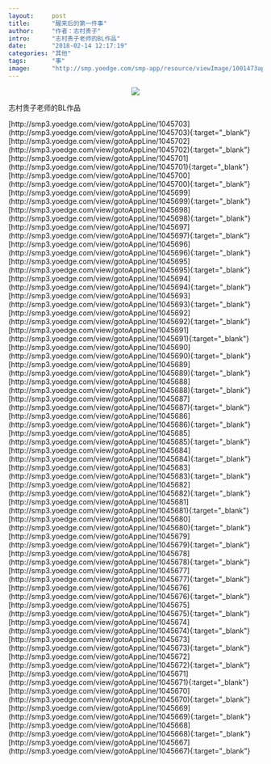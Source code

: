 ```yaml
---
layout:     post
title:      "醒来后的第一件事"
author:     "作者：志村贵子"
intro:      "志村贵子老师的BL作品"
date:       "2018-02-14 12:17:19"
categories: "其他"
tags:       "事"
image:      "http://smp.yoedge.com/smp-app/resource/viewImage/1001473appline.png"
---
```

<div style="text-align: center">
<p><img src="http://smp.yoedge.com/smp-app/resource/viewImage/1001473appline.png"/></p>
</div>
<p class="post-meta">
<span>志村贵子老师的BL作品</span>
</p>
[http://smp3.yoedge.com/view/gotoAppLine/1045703](http://smp3.yoedge.com/view/gotoAppLine/1045703){:target="_blank"}
[http://smp3.yoedge.com/view/gotoAppLine/1045702](http://smp3.yoedge.com/view/gotoAppLine/1045702){:target="_blank"}
[http://smp3.yoedge.com/view/gotoAppLine/1045701](http://smp3.yoedge.com/view/gotoAppLine/1045701){:target="_blank"}
[http://smp3.yoedge.com/view/gotoAppLine/1045700](http://smp3.yoedge.com/view/gotoAppLine/1045700){:target="_blank"}
[http://smp3.yoedge.com/view/gotoAppLine/1045699](http://smp3.yoedge.com/view/gotoAppLine/1045699){:target="_blank"}
[http://smp3.yoedge.com/view/gotoAppLine/1045698](http://smp3.yoedge.com/view/gotoAppLine/1045698){:target="_blank"}
[http://smp3.yoedge.com/view/gotoAppLine/1045697](http://smp3.yoedge.com/view/gotoAppLine/1045697){:target="_blank"}
[http://smp3.yoedge.com/view/gotoAppLine/1045696](http://smp3.yoedge.com/view/gotoAppLine/1045696){:target="_blank"}
[http://smp3.yoedge.com/view/gotoAppLine/1045695](http://smp3.yoedge.com/view/gotoAppLine/1045695){:target="_blank"}
[http://smp3.yoedge.com/view/gotoAppLine/1045694](http://smp3.yoedge.com/view/gotoAppLine/1045694){:target="_blank"}
[http://smp3.yoedge.com/view/gotoAppLine/1045693](http://smp3.yoedge.com/view/gotoAppLine/1045693){:target="_blank"}
[http://smp3.yoedge.com/view/gotoAppLine/1045692](http://smp3.yoedge.com/view/gotoAppLine/1045692){:target="_blank"}
[http://smp3.yoedge.com/view/gotoAppLine/1045691](http://smp3.yoedge.com/view/gotoAppLine/1045691){:target="_blank"}
[http://smp3.yoedge.com/view/gotoAppLine/1045690](http://smp3.yoedge.com/view/gotoAppLine/1045690){:target="_blank"}
[http://smp3.yoedge.com/view/gotoAppLine/1045689](http://smp3.yoedge.com/view/gotoAppLine/1045689){:target="_blank"}
[http://smp3.yoedge.com/view/gotoAppLine/1045688](http://smp3.yoedge.com/view/gotoAppLine/1045688){:target="_blank"}
[http://smp3.yoedge.com/view/gotoAppLine/1045687](http://smp3.yoedge.com/view/gotoAppLine/1045687){:target="_blank"}
[http://smp3.yoedge.com/view/gotoAppLine/1045686](http://smp3.yoedge.com/view/gotoAppLine/1045686){:target="_blank"}
[http://smp3.yoedge.com/view/gotoAppLine/1045685](http://smp3.yoedge.com/view/gotoAppLine/1045685){:target="_blank"}
[http://smp3.yoedge.com/view/gotoAppLine/1045684](http://smp3.yoedge.com/view/gotoAppLine/1045684){:target="_blank"}
[http://smp3.yoedge.com/view/gotoAppLine/1045683](http://smp3.yoedge.com/view/gotoAppLine/1045683){:target="_blank"}
[http://smp3.yoedge.com/view/gotoAppLine/1045682](http://smp3.yoedge.com/view/gotoAppLine/1045682){:target="_blank"}
[http://smp3.yoedge.com/view/gotoAppLine/1045681](http://smp3.yoedge.com/view/gotoAppLine/1045681){:target="_blank"}
[http://smp3.yoedge.com/view/gotoAppLine/1045680](http://smp3.yoedge.com/view/gotoAppLine/1045680){:target="_blank"}
[http://smp3.yoedge.com/view/gotoAppLine/1045679](http://smp3.yoedge.com/view/gotoAppLine/1045679){:target="_blank"}
[http://smp3.yoedge.com/view/gotoAppLine/1045678](http://smp3.yoedge.com/view/gotoAppLine/1045678){:target="_blank"}
[http://smp3.yoedge.com/view/gotoAppLine/1045677](http://smp3.yoedge.com/view/gotoAppLine/1045677){:target="_blank"}
[http://smp3.yoedge.com/view/gotoAppLine/1045676](http://smp3.yoedge.com/view/gotoAppLine/1045676){:target="_blank"}
[http://smp3.yoedge.com/view/gotoAppLine/1045675](http://smp3.yoedge.com/view/gotoAppLine/1045675){:target="_blank"}
[http://smp3.yoedge.com/view/gotoAppLine/1045674](http://smp3.yoedge.com/view/gotoAppLine/1045674){:target="_blank"}
[http://smp3.yoedge.com/view/gotoAppLine/1045673](http://smp3.yoedge.com/view/gotoAppLine/1045673){:target="_blank"}
[http://smp3.yoedge.com/view/gotoAppLine/1045672](http://smp3.yoedge.com/view/gotoAppLine/1045672){:target="_blank"}
[http://smp3.yoedge.com/view/gotoAppLine/1045671](http://smp3.yoedge.com/view/gotoAppLine/1045671){:target="_blank"}
[http://smp3.yoedge.com/view/gotoAppLine/1045670](http://smp3.yoedge.com/view/gotoAppLine/1045670){:target="_blank"}
[http://smp3.yoedge.com/view/gotoAppLine/1045669](http://smp3.yoedge.com/view/gotoAppLine/1045669){:target="_blank"}
[http://smp3.yoedge.com/view/gotoAppLine/1045668](http://smp3.yoedge.com/view/gotoAppLine/1045668){:target="_blank"}
[http://smp3.yoedge.com/view/gotoAppLine/1045667](http://smp3.yoedge.com/view/gotoAppLine/1045667){:target="_blank"}


